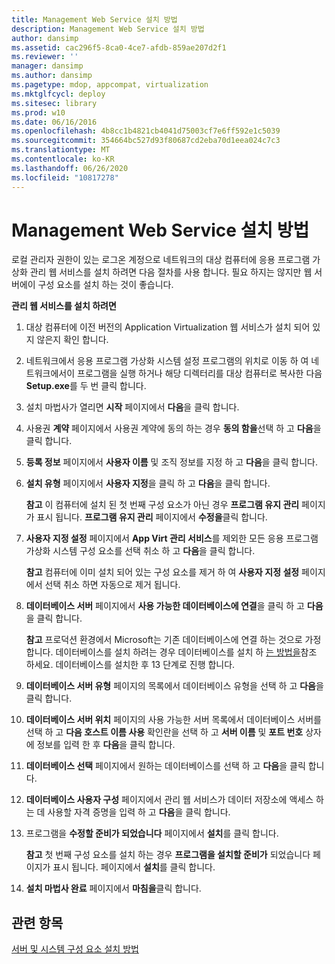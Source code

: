 ```yaml
---
title: Management Web Service 설치 방법
description: Management Web Service 설치 방법
author: dansimp
ms.assetid: cac296f5-8ca0-4ce7-afdb-859ae207d2f1
ms.reviewer: ''
manager: dansimp
ms.author: dansimp
ms.pagetype: mdop, appcompat, virtualization
ms.mktglfcycl: deploy
ms.sitesec: library
ms.prod: w10
ms.date: 06/16/2016
ms.openlocfilehash: 4b8cc1b4821cb4041d75003cf7e6ff592e1c5039
ms.sourcegitcommit: 354664bc527d93f80687cd2eba70d1eea024c7c3
ms.translationtype: MT
ms.contentlocale: ko-KR
ms.lasthandoff: 06/26/2020
ms.locfileid: "10817278"
---
```

# Management Web Service 설치 방법


로컬 관리자 권한이 있는 로그온 계정으로 네트워크의 대상 컴퓨터에 응용 프로그램 가상화 관리 웹 서비스를 설치 하려면 다음 절차를 사용 합니다. 필요 하지는 않지만 웹 서버에이 구성 요소를 설치 하는 것이 좋습니다.

**관리 웹 서비스를 설치 하려면**

1.  대상 컴퓨터에 이전 버전의 Application Virtualization 웹 서비스가 설치 되어 있지 않은지 확인 합니다.

2.  네트워크에서 응용 프로그램 가상화 시스템 설정 프로그램의 위치로 이동 하 여 네트워크에서이 프로그램을 실행 하거나 해당 디렉터리를 대상 컴퓨터로 복사한 다음 **Setup.exe**를 두 번 클릭 합니다.

3.  설치 마법사가 열리면 **시작** 페이지에서 **다음**을 클릭 합니다.

4.  사용권 **계약** 페이지에서 사용권 계약에 동의 하는 경우 **동의 함을**선택 하 고 **다음**을 클릭 합니다.

5.  **등록 정보** 페이지에서 **사용자 이름** 및 조직 정보를 지정 하 고 **다음**을 클릭 합니다.

6.  **설치 유형** 페이지에서 **사용자 지정**을 클릭 하 고 **다음**을 클릭 합니다.

    **참고**  이 컴퓨터에 설치 된 첫 번째 구성 요소가 아닌 경우 **프로그램 유지 관리** 페이지가 표시 됩니다. **프로그램 유지 관리** 페이지에서 **수정을**클릭 합니다.

     

7.  **사용자 지정 설정** 페이지에서 **App Virt 관리 서비스**를 제외한 모든 응용 프로그램 가상화 시스템 구성 요소를 선택 취소 하 고 **다음**을 클릭 합니다.

    **참고**  컴퓨터에 이미 설치 되어 있는 구성 요소를 제거 하 여 **사용자 지정 설정** 페이지에서 선택 취소 하면 자동으로 제거 됩니다.

     

8.  **데이터베이스 서버** 페이지에서 **사용 가능한 데이터베이스에 연결**을 클릭 하 고 **다음**을 클릭 합니다.

    **참고**  프로덕션 환경에서 Microsoft는 기존 데이터베이스에 연결 하는 것으로 가정 합니다. 데이터베이스를 설치 하려는 경우 데이터베이스를 설치 하 [는 방법을](how-to-install-a-database.md)참조 하세요. 데이터베이스를 설치한 후 13 단계로 진행 합니다.

     

9.  **데이터베이스 서버 유형** 페이지의 목록에서 데이터베이스 유형을 선택 하 고 **다음**을 클릭 합니다.

10. **데이터베이스 서버 위치** 페이지의 사용 가능한 서버 목록에서 데이터베이스 서버를 선택 하 고 **다음 호스트 이름 사용** 확인란을 선택 하 고 **서버 이름** 및 **포트 번호** 상자에 정보를 입력 한 후 **다음**을 클릭 합니다.

11. **데이터베이스 선택** 페이지에서 원하는 데이터베이스를 선택 하 고 **다음**을 클릭 합니다.

12. **데이터베이스 사용자 구성** 페이지에서 관리 웹 서비스가 데이터 저장소에 액세스 하는 데 사용할 자격 증명을 입력 하 고 **다음**을 클릭 합니다.

13. 프로그램을 **수정할 준비가 되었습니다** 페이지에서 **설치**를 클릭 합니다.

    **참고**  첫 번째 구성 요소를 설치 하는 경우 **프로그램을 설치할 준비가** 되었습니다 페이지가 표시 됩니다. 페이지에서 **설치**를 클릭 합니다.

     

14. **설치 마법사 완료** 페이지에서 **마침을**클릭 합니다.

## 관련 항목


[서버 및 시스템 구성 요소 설치 방법](how-to-install-the-servers-and-system-components.md)

 

 





